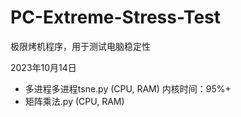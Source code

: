 # PC-Extreme-Stress-Test

极限烤机程序，用于测试电脑稳定性

2023年10月14日
- 多进程多进程tsne.py (CPU, RAM) 内核时间：95%+
- 矩阵乘法.py (CPU, RAM)
